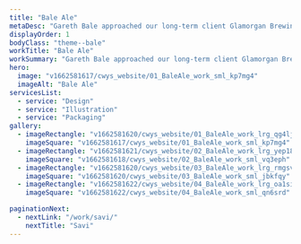 ```yaml
---
title: "Bale Ale"
metaDesc: "Gareth Bale approached our long-term client Glamorgan Brewing Co. about producing his own distinctive range of ales, so we helped bring them to life, whilst supporting grassroots football."
displayOrder: 1
bodyClass: "theme--bale"
workTitle: "Bale Ale"
workSummary: "Gareth Bale approached our long-term client Glamorgan Brewing Co. about producing his own distinctive range of ales, so we helped bring them to life, whilst supporting grassroots football."
hero:
  image: "v1662581617/cwys_website/01_BaleAle_work_sml_kp7mg4"
  imageAlt: "Bale Ale"
servicesList:
  - service: "Design"
  - service: "Illustration"
  - service: "Packaging"
gallery:
  - imageRectangle: "v1662581620/cwys_website/01_BaleAle_work_lrg_qg4ljx"
    imageSquare: "v1662581617/cwys_website/01_BaleAle_work_sml_kp7mg4"
  - imageRectangle: "v1662581621/cwys_website/02_BaleAle_work_lrg_yep18x"
    imageSquare: "v1662581618/cwys_website/02_BaleAle_work_sml_vq3eph"
  - imageRectangle: "v1662581620/cwys_website/03_BaleAle_work_lrg_rmgsvc"
    imageSquare: "v1662581620/cwys_website/03_BaleAle_work_sml_jbkfqy"
  - imageRectangle: "v1662581622/cwys_website/04_BaleAle_work_lrg_oa1sip"
    imageSquare: "v1662581622/cwys_website/04_BaleAle_work_sml_qn6srd"

paginationNext:
  - nextLink: "/work/savi/"
    nextTitle: "Savi"
---
```


